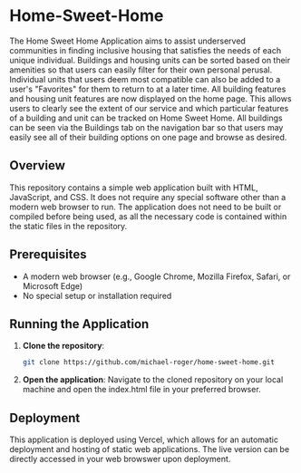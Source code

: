 # Home-Sweet-Home

The Home Sweet Home Application aims to assist underserved communities in finding inclusive housing that satisfies the needs of each unique individual. Buildings and housing units can be sorted based on their amenities so that users can easily filter for their own personal perusal. Individual units that users deem most compatible can also be added to a user's "Favorites" for them to return to at a later time. All building features and housing unit features are now displayed on the home page. This allows users to clearly see the extent of our service and which particular features of a building and unit can be tracked on Home Sweet Home. All buildings can be seen via the Buildings tab on the navigation bar so that users may easily see all of their building options on one page and browse as desired.

## Overview

This repository contains a simple web application built with HTML, JavaScript, and CSS. It does not require any special software other than a modern web browser to run. The application does not need to be built or compiled before being used, as all the necessary code is contained within the static files in the repository.

## Prerequisites

- A modern web browser (e.g., Google Chrome, Mozilla Firefox, Safari, or Microsoft Edge)
- No special setup or installation required

## Running the Application

1. **Clone the repository**:
   ```bash
   git clone https://github.com/michael-roger/home-sweet-home.git

2. **Open the application**:
   Navigate to the cloned repository on your local machine and open the index.html file in your preferred browser.

## Deployment ##

This application is deployed using Vercel, which allows for an automatic deployment and hosting of static web applications. The live version can be directly accessed in your web browswer upon deployment.
